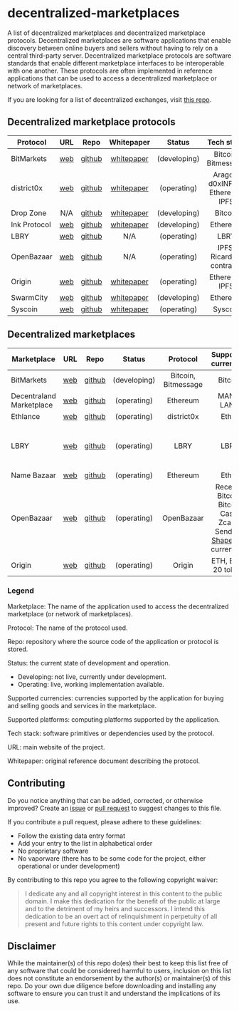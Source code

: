 # decentralized-marketplaces
A list of decentralized marketplaces and decentralized marketplace protocols. Decentralized marketplaces are software applications that enable discovery between online buyers and sellers without having to rely on a central third-party server. Decentralized marketplace protocols are software standards that enable different marketplace interfaces to be interoperable with one another. These protocols are often implemented in reference applications that can be used to access a decentralized marketplace or network of marketplaces.

If you are looking for a list of decentralized exchanges, visit [this repo](https://github.com/distribuyed/index).

## Decentralized marketplace protocols

|	Protocol	| URL	| Repo | Whitepaper | Status	| Tech stack |
| ------------- |:-------------:|:-------------:|:-------------:|:-------------:|:-------------:|
| BitMarkets |	[web](https://voluntarylabs.org/bitmarkets/) | [github](https://github.com/VoluntaryLabs/Bitmarkets)	| [whitepaper](https://voluntarylabs.org/bitmarkets/whitepaper/) |	(developing)	|	Bitcoin, Bitmessage	|
| district0x |	[web](https://district0x.io/) | [github](https://github.com/district0x/d0x-INFRA)	| [whitepaper](https://district0x.io/docs/district0x-whitepaper.pdf) |	(operating)	|	Aragon, d0xINFRA, Ethereum, IPFS	|
| Drop Zone | N/A | [github](https://github.com/17Q4MX2hmktmpuUKHFuoRmS5MfB5XPbhod/dropzone-lib)	| [whitepaper](https://github.com/17Q4MX2hmktmpuUKHFuoRmS5MfB5XPbhod/dropzone-lib/blob/master/Drop%20Zone%20-%20Whitepaper.pdf) |	(developing)	| Bitcoin	|
|	Ink Protocol |	[web](https://paywithink.com/) | [github](https://github.com/InkProtocol/contracts)	| [whitepaper](https://paywithink.com/wp-content/uploads/2018/07/Ink_Protocol_Whitepaper_V9_Listia_Inc.pdf) |	(developing)	| Ethereum	|
| LBRY | [web](https://lbry.io/) | [github](https://github.com/lbryio)	| N/A |	(operating)	| LBRY	|
| OpenBazaar | [web](https://www.openbazaar.org/) | [github](https://github.com/openbazaar)	| N/A |	(operating)	| IPFS, Ricardian contracts	|
| Origin | [web](https://www.originprotocol.com/en) | [github](https://github.com/OriginProtocol)	| [whitepaper](https://www.originprotocol.com/en/whitepaper) |	(operating)	| Ethereum, IPFS	|
|	SwarmCity | [web](https://swarm.city/) | [github](https://github.com/swarmcity)	| [whitepaper](https://support.swarm.city/knowledge_base/topics/where-can-i-view-the-whitepaper) |	(developing)	|	Ethereum	|
| Syscoin | [web](https://syscoin.org/) | [github](https://github.com/syscoin/syscoin)	| [whitepaper](https://www.syscoin.org/assets/whitepaper.pdf) |	(operating)	| Syscoin	|

## Decentralized marketplaces

|	Marketplace	| URL	| Repo | Status	|	Protocol	| Supported currencies | Supported platforms |
| ------------- |:-------------:|:-------------:|:-------------:|:-------------:|:-------------:|:-------------:|
|	BitMarkets | [web](https://voluntarylabs.org/bitmarkets/) | [github](https://github.com/VoluntaryLabs/Bitmarkets)	|	(developing)	|	Bitcoin, Bitmessage	| Bitcoin | Mac |
|	Decentraland Marketplace	| [web](https://market.decentraland.org/)	| [github](https://github.com/decentraland/marketplace-contracts) | (operating)	|	Ethereum	| MANA, LAND | Web |
|	Ethlance | [web](https://ethlance.com/) | [github](https://github.com/madvas/ethlance)	|	(operating)	|	district0x	| Ether | Web |
|	LBRY	| [web](https://lbry.io/)	| [github](https://github.com/lbryio) | (operating)	|	LBRY	| LBRY | Linux, Mac, Windows (Android, iOS in development) |
|	Name Bazaar | [web](https://namebazaar.io/) | [github](https://github.com/district0x/name-bazaar) |	(operating)	| Ethereum | Ether| Web |
| OpenBazaar |	[web](https://www.openbazaar.org/) | [github](https://github.com/openbazaar)	| (operating)	| OpenBazaar	| Receive: Bitcoin, Bitcoin Cash, Zcash. Send: All [ShapeShift](https://shapeshift.io) currencies. | Linux, Mac, Windows |
| Origin |	[web](https://dapp.originprotocol.com/) | [github](https://github.com/OriginProtocol)	| (operating)	| Origin	| ETH, ERC-20 tokens | Web |

### Legend

Marketplace: The name of the application used to access the decentralized marketplace (or network of marketplaces).

Protocol: The name of the protocol used.

Repo: repository where the source code of the application or protocol is stored.

Status: the current state of development and operation.
* Developing: not live, currently under development.
* Operating: live, working implementation available.

Supported currencies: currencies supported by the application for buying and selling goods and services in the marketplace.

Supported platforms: computing platforms supported by the application.

Tech stack: software primitives or dependencies used by the protocol.

URL: main website of the project.

Whitepaper: original reference document describing the protocol.

## Contributing
 
Do you notice anything that can be added, corrected, or otherwise improved? Create an [issue](https://github.com/john-light/decentralized-marketplaces/issues) or [pull request](https://github.com/john-light/decentralized-marketplaces/pulls) to suggest changes to this file. 

If you contribute a pull request, please adhere to these guidelines: 

* Follow the existing data entry format
* Add your entry to the list in alphabetical order
* No proprietary software
* No vaporware (there has to be some code for the project, either operational or under development)

By contributing to this repo you agree to the following copyright waiver:

> I dedicate any and all copyright interest in this content to the public domain. I make this dedication for the benefit of the public at large and to the detriment of my heirs and successors. I intend this dedication to be an overt act of relinquishment in perpetuity of all present and future rights to this content under copyright law.

## Disclaimer

While the maintainer(s) of this repo do(es) their best to keep this list free of any software that could be considered harmful to users, inclusion on this list does not constitute an endorsement by the author(s) or maintainer(s) of this repo. Do your own due diligence before downloading and installing any software to ensure you can trust it and understand the implications of its use.
